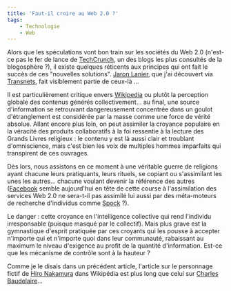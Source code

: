 ```yaml
---
title: 'Faut-il croire au Web 2.0 ?'
tags:
    - Technologie
    - Web
---
```


Alors que les spéculations vont bon train sur les sociétés du Web 2.0 (n'est-ce
pas le fer de lance de [TechCrunch](http://techcrunch.com/europe/), un des blogs
les plus consultés de la blogosphère ?), il existe quelques réticents aux
principes qui ont fait le succès de ces "nouvelles solutions".
[Jaron Lanier](http://edge.org/3rd_culture/lanier06/lanier06_index.html), que
j'ai découvert via
[Transnets](http://pisani.blog.lemonde.fr/2007/08/16/contre-web2-jaron-lanier/),
fait visiblement partie de ceux-là …

Il est particulièrement critique envers [Wikipedia](http://www.wikipedia.fr/) ou
plutôt la perception globale des contenus générés collectivement… au final, une
source d'information se retrouvant dangereusement concentrée dans un goulot
d'étranglement est considérée par la masse comme une force de vérité absolue.
Allant encore plus loin, on peut assimiler la croyance populaire en la véracité
des produits collaboratifs à la foi ressentie à la lecture des Grands Livres
religieux : le contenu y est là aussi clair et troublant d'omniscience, mais
c'est bien les voix de multiples hommes imparfaits qui transpirent de ces
ouvrages.

Dès lors, nous assistons en ce moment à une véritable guerre de religions ayant
chacune leurs pratiquants, leurs rituels, se copiant ou s'assimilant les unes
les autres… chacune voulant devenir la référence des autres
([Facebook](http://www.facebook.com/) semble aujourd'hui en tête de cette course
à l'assimilation des services Web 2.0 ne sera-t-il pas assimilé lui aussi par
des méta-moteurs de recherche d'individus comme
[Spock](http://www.zabasearch.com) ?).

Le danger : cette croyance en l'intelligence collective qui rend l'individu
irresponsable (puisque masqué par le collectif). Mais plus grave est la
gymnastique d'esprit pratiquée par ces croyants qui les pousse à accepter
n'importe qui et n'importe quoi dans leur communauté, rabaissant au maximum le
niveau d'exigence au profit de la quantité d'information. Est-ce que les
mécanisme de contrôle sont à la hauteur ?

Comme je le disais dans un précédent article, l'article sur le personnage fictif
de [Hiro Nakamura](https://en.wikipedia.org/wiki/Hiro_Nakamura) dans Wikipédia
est plus long que celui sur
[Charles Baudelaire](https://fr.wikipedia.org/wiki/Charles_Baudelaire)…
